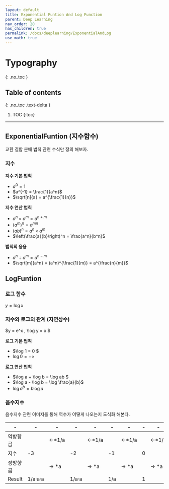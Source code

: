 ```yaml
---
layout: default
title: Exponential Funtion And Log Function
parent: Deep Learning
nav_order: 20
has_children: true
permalink: /docs/deeplearning/ExponentialAndLog
use_math: true
---
```


# Typography
{: .no_toc }

## Table of contents
{: .no_toc .text-delta }

1. TOC
{:toc}

---
## ExponentialFuntion (지수함수)
교환 결합 분배 법칙 관련 수식만 정의 해보자. 

### 지수

<div class="code-example" markdown="1">
<b>지수 기본 법칙</b>

 - $a^0=1$
 - $a^{-1} = \frac{1}{a^n}$
 - $\sqrt[n]{a} = a^{\frac{1}{n}}$
</div>


<div class="code-example" markdown="1">
<b>지수 연산 법칙</b>

 - $a^n \times a^m = a^{n+m}$
 - $(a^{m})^n = a^{mn}$
 - $(ab)^n = a^n \times a^m$
 - $\left(\frac{a}{b}\right)^n = \frac{a^n}{b^n}$
</div>

<div class="code-example" markdown="1">
<b>법칙의 응용</b>

 - $a^n \div a^m = a^{n-m}$
 - $\sqrt[m]{a^n} = (a^n)^{\frac{1}{m}} = a^{\frac{n}{m}}$
</div>

## LogFuntion 

### 로그 함수 
 $y=\log x$

### 지수와 로그의 관계 (자연상수)
$y = e^x , \log y = x $

<div class="code-example" markdown="1">
<b>로그 기본 법칙</b>

 - $\log 1 = 0 $
 - $\log 0 = -\propto$
</div>

<div class="code-example" markdown="1">
<b>로그 연산 법칙</b>

 - $\log a + \log b = \log ab $
 - $\log a - \log b = \log \frac{a}{b}$
 - $\log a^b = b\log {a}$
</div>


### 음수지수 
음수지수 관련 이미지를 통해 역수가 어떻게 나오는지 도식화 해본다. 

| -       | -       | -     | -     | -     | -   | -     | - | -     | - | -     | -   | -     | -     |
|---------|---------|-------|-------|-------|-----|-------|---|-------|---|-------|-----|-------|-------|
| 역방향 곱   |         | ←*1/a |       | ←*1/a |     | ←*1/a |   | ←*1/a |   | ←*1/a |     | ←*1/a |       |
| 지수      | -3      |       | -2    |       | -1  |       | 0 |       | 1 |       | 2   |       | 3     |
| 정방향 곱   |         | → *a   |       | → *a   |     | → *a   |   | → *a   |   | → *a   |     | → *a   |       |
| Result  | 1/a·a·a |       | 1/a·a |       | 1/a |       | 1 |       | a |       | a*a |       | a*a*a |




